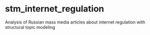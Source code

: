# stm_internet_regulation
Analysis of Russian mass media articles about internet regulation with structural topic modeling
